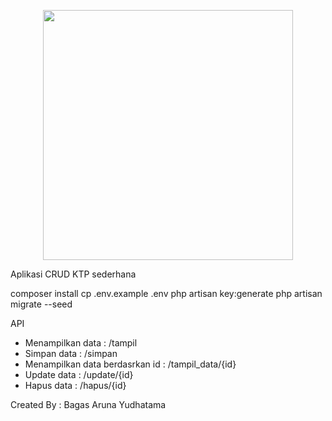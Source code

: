 <p align="center"><a href="https://laravel.com" target="_blank"><img src="https://raw.githubusercontent.com/laravel/art/master/logo-lockup/5%20SVG/2%20CMYK/1%20Full%20Color/laravel-logolockup-cmyk-red.svg" width="400"></a></p>


Aplikasi CRUD KTP sederhana

composer install
cp .env.example .env
php artisan key:generate
php artisan migrate --seed

API
- Menampilkan data 		            : /tampil
- Simpan data 			            : /simpan
- Menampilkan data berdasrkan id 	: /tampil_data/{id}
- Update data			            : /update/{id}
- Hapus data 			            : /hapus/{id}

Created By : Bagas Aruna Yudhatama

